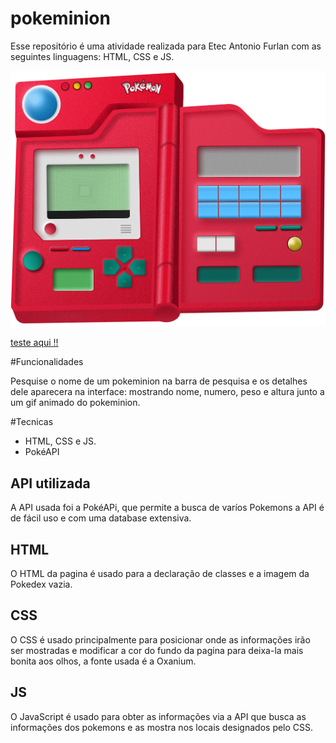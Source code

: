 # pokeminion

Esse repositório é uma atividade realizada para Etec Antonio Furlan com as seguintes linguagens: HTML, CSS e JS.

<img src="https://github.com/Gustaxsx/pokeminion/blob/main/pokeminion/images/pokedex.png?raw=true">

[teste aqui !!](https://poke-da-dex.vercel.app)

#Funcionalidades 

Pesquise o nome de um pokeminion na barra de pesquisa e os detalhes dele aparecera na interface:  mostrando nome, numero, peso e altura junto a um gif animado do pokeminion.

#Tecnicas 

* HTML, CSS e JS.
* PokéAPI

## API utilizada
 
 A API usada foi a PokéAPi, que permite a busca de varíos Pokemons a API é de fácil uso e com uma database extensiva.

## HTML

O HTML da pagina é usado para a declaração de classes e a imagem da Pokedex vazia.

## CSS

O CSS é usado principalmente para posicionar onde as informações irão ser mostradas e modificar a cor do fundo da pagina para deixa-la mais bonita aos olhos, a fonte usada é a Oxanium.

## JS

O JavaScript é usado para obter as informações via a API que busca as informações dos pokemons e as mostra nos locais designados pelo CSS.



  

